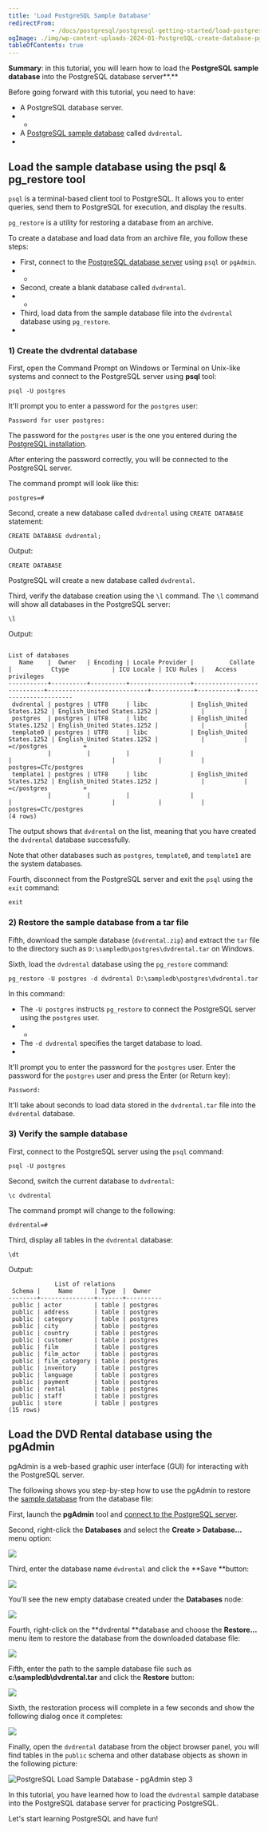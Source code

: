```yaml
---
title: 'Load PostgreSQL Sample Database'
redirectFrom: 
            - /docs/postgresql/postgresql-getting-started/load-postgresql-sample-database/
ogImage: ./img/wp-content-uploads-2024-01-PostgreSQL-create-database-pgadmin4.png
tableOfContents: true
---
```


**Summary**: in this tutorial, you will learn how to load the **PostgreSQL sample database** into the PostgreSQL database server**.**



Before going forward with this tutorial, you need to have:



- A PostgreSQL database server.
- -
- A [PostgreSQL sample database](https://www.postgresqltutorial.com/postgresql-getting-started/postgresql-sample-database/) called `dvdrental`.
- 


## Load the sample database using the psql & pg_restore tool



`psql` is a terminal-based client tool to PostgreSQL. It allows you to enter queries, send them to PostgreSQL for execution, and display the results.



`pg_restore` is a utility for restoring a database from an archive.



To create a database and load data from an archive file, you follow these steps:



- First, connect to the [PostgreSQL database server](https://www.postgresqltutorial.com/postgresql-getting-started/connect-to-postgresql-database/) using `psql` or `pgAdmin`.
- -
- Second, create a blank database called `dvdrental`.
- -
- Third, load data from the sample database file into the `dvdrental` database using `pg_restore`.
- 


### 1) Create the dvdrental database



First, open the Command Prompt on Windows or Terminal on Unix-like systems and connect to the PostgreSQL server using **psql** tool:



```
psql -U postgres
```



It'll prompt you to enter a password for the `postgres` user:



```
Password for user postgres:
```



The password for the `postgres` user is the one you entered during the [PostgreSQL installation](https://www.postgresqltutorial.com/postgresql-getting-started/install-postgresql/).



After entering the password correctly, you will be connected to the PostgreSQL server.



The command prompt will look like this:



```
postgres=#
```



Second, create a new database called `dvdrental` using `CREATE DATABASE` statement:



```
CREATE DATABASE dvdrental;
```



Output:



```
CREATE DATABASE
```



PostgreSQL will create a new database called `dvdrental`.



Third, verify the database creation using the `\l` command. The `\l` command will show all databases in the PostgreSQL server:



```
\l
```



Output:



```
                                                                      List of databases
   Name    |  Owner   | Encoding | Locale Provider |          Collate           |           Ctype            | ICU Locale | ICU Rules |   Access privileges
-----------+----------+----------+-----------------+----------------------------+----------------------------+------------+-----------+-----------------------
 dvdrental | postgres | UTF8     | libc            | English_United States.1252 | English_United States.1252 |            |           |
 postgres  | postgres | UTF8     | libc            | English_United States.1252 | English_United States.1252 |            |           |
 template0 | postgres | UTF8     | libc            | English_United States.1252 | English_United States.1252 |            |           | =c/postgres          +
           |          |          |                 |                            |                            |            |           | postgres=CTc/postgres
 template1 | postgres | UTF8     | libc            | English_United States.1252 | English_United States.1252 |            |           | =c/postgres          +
           |          |          |                 |                            |                            |            |           | postgres=CTc/postgres
(4 rows)
```



The output shows that `dvdrental` on the list, meaning that you have created the `dvdrental` database successfully.



Note that other databases such as `postgres`, `template0`, and `template1` are the system databases.



Fourth, disconnect from the PostgreSQL server and exit the `psql` using the `exit` command:



```
exit
```



### 2) Restore the sample database from a tar file



Fifth, download the sample database (`dvdrental.zip`) and extract the `tar` file to the directory such as `D:\sampledb\postgres\dvdrental.tar` on Windows.



Sixth, load the `dvdrental` database using the `pg_restore` command:



```
pg_restore -U postgres -d dvdrental D:\sampledb\postgres\dvdrental.tar
```



In this command:



- The `-U postgres` instructs `pg_restore` to connect the PostgreSQL server using the `postgres` user.
- -
- The `-d dvdrental` specifies the target database to load.
- 


It'll prompt you to enter the password for the `postgres` user. Enter the password for the `postgres` user and press the Enter (or Return key):



```
Password:
```



It'll take about seconds to load data stored in the `dvdrental.tar` file into the `dvdrental` database.



### 3) Verify the sample database



First, connect to the PostgreSQL server using the `psql` command:



```
psql -U postgres
```



Second, switch the current database to `dvdrental`:



```
\c dvdrental
```



The command prompt will change to the following:



```
dvdrental=#
```



Third, display all tables in the `dvdrental` database:



```
\dt
```



Output:



```
             List of relations
 Schema |     Name      | Type  |  Owner
--------+---------------+-------+----------
 public | actor         | table | postgres
 public | address       | table | postgres
 public | category      | table | postgres
 public | city          | table | postgres
 public | country       | table | postgres
 public | customer      | table | postgres
 public | film          | table | postgres
 public | film_actor    | table | postgres
 public | film_category | table | postgres
 public | inventory     | table | postgres
 public | language      | table | postgres
 public | payment       | table | postgres
 public | rental        | table | postgres
 public | staff         | table | postgres
 public | store         | table | postgres
(15 rows)
```



## Load the DVD Rental database using the pgAdmin



pgAdmin is a web-based graphic user interface (GUI) for interacting with the PostgreSQL server.



The following shows you step-by-step how to use the pgAdmin to restore the [sample database](https://www.postgresqltutorial.com/postgresql-getting-started/postgresql-sample-database/) from the database file:



First, launch the **pgAdmin** tool and [connect to the PostgreSQL server](https://www.postgresqltutorial.com/postgresql-python/connect/).



Second, right-click the **Databases** and select the **Create > Database...** menu option:



![](./img/wp-content-uploads-2024-01-PostgreSQL-create-database-pgadmin4.png)



Third, enter the database name `dvdrental` and click the **Save **button:



![](./img/wp-content-uploads-2024-01-PostgreSQL-create-database-database-name.png)



You'll see the new empty database created under the **Databases** node:



![](./img/wp-content-uploads-2024-01-PostgreSQL-create-database-sample-database.png)



Fourth, right-click on the **dvdrental **database and choose the **Restore...** menu item to restore the database from the downloaded database file:



![](./img/wp-content-uploads-2024-01-PostgreSQL-create-database-restore-db.png)



Fifth, enter the path to the sample database file such as **c:\\sampledb\\dvdrental.tar** and click the **Restore** button:



![](./img/wp-content-uploads-2024-01-PostgreSQL-create-database-restore-from-a-tar-file.png)



Sixth, the restoration process will complete in a few seconds and show the following dialog once it completes:



![](./img/wp-content-uploads-2024-01-PostgreSQL-create-database-completed.png)



Finally, open the `dvdrental` database from the object browser panel, you will find tables in the `public` schema and other database objects as shown in the following picture:



![PostgreSQL Load Sample Database - pgAdmin step 3](./img/wp-content-uploads-2019-05-PostgreSQL-Load-Sample-Database-pgAdmin-step-3.png)



In this tutorial, you have learned how to load the `dvdrental` sample database into the PostgreSQL database server for practicing PostgreSQL.



Let's start learning PostgreSQL and have fun!

